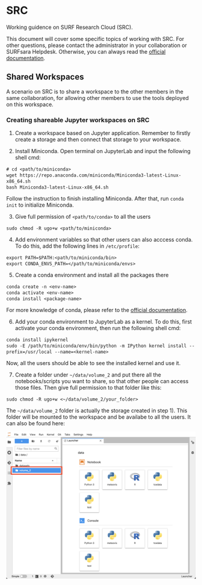 # SRC
Working guidence on SURF Research Cloud (SRC).

This document will cover some specific topics of working with SRC. For other questions, please contact the administrator in your collaboration or SURFsara Helpdesk. Otherwise, you can always read the [official documentation](https://servicedesk.surfsara.nl/wiki/display/WIKI/Research+Cloud+Documentation).

## Shared Workspaces
A scenario on SRC is to share a workspace to the other members in the same collaboration, for allowing other members to use the tools deployed on this workspace.

### Creating shareable Jupyter workspaces on SRC
1) Create a workspace based on Jupyter application. Remember to firstly create a storage and then connect that storage to your workspace.

2) Install Miniconda. Open terminal on JupyterLab and input the following shell cmd:

```shell
# cd <path/to/miniconda>
wget https://repo.anaconda.com/miniconda/Miniconda3-latest-Linux-x86_64.sh
bash Miniconda3-latest-Linux-x86_64.sh
```
Follow the instruction to finish installing Miniconda. After that, run ```conda init``` to initialize Miniconda.

3) Give full permission of ```<path/to/conda>``` to all the users

```shell
sudo chmod -R ugo+w <path/to/miniconda>
```

4) Add environment variables so that other users can also acccess conda. To do this, add the following lines in ```/etc/profile```:

```shell
export PATH=$PATH:<path/to/miniconda/bin>
export CONDA_ENVS_PATH=</path/to/miniconda/envs>
```

5) Create a conda environment and install all the packages there

```shell
conda create -n <env-name>
conda activate <env-name>
conda install <package-name>
```
For more knowledge of conda, please refer to the [official documentation](https://docs.conda.io/projects/conda/en/latest/index.html).

6) Add your conda environment to JupyterLab as a kernel. To do this, first activate your conda environment, then run the following shell cmd:

```shell
conda install ipykernel
sudo -E /path/to/miniconda/env/bin/python -m IPython kernel install --prefix=/usr/local --name=<kernel-name>
```

Now, all the users should be able to see the installed kernel and use it. 

7) Create a folder under ```~/data/volume_2``` and put there all the notebooks/scripts you want to share, so that other people can access those files. Then give full permission to that folder like this:

```shell
sudo chmod -R ugo+w <~/data/volume_2/your_folder>
```

The ```~/data/volume_2``` folder is actually the storage created in step 1). This folder will be mounted to the workspace and be availabe to all the users. It can also be found here: 

![data volume2 screen](data_volume_2.png)
